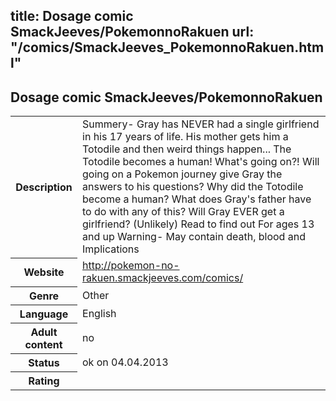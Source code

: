 title: Dosage comic SmackJeeves/PokemonnoRakuen
url: "/comics/SmackJeeves_PokemonnoRakuen.html"
---
Dosage comic SmackJeeves/PokemonnoRakuen
-----------------------------------------

<table class="comicinfo">
<tr>
<th>Description</th><td>Summery- Gray has NEVER had a single girlfriend in his 17 years of life. His mother gets him a Totodile and then weird things happen... The Totodile becomes a human! What's going on?! Will going on a Pokemon journey give Gray the answers to his questions? Why did the Totodile become a human? What does Gray's father have to do with any of this? Will Gray EVER get a girlfriend? (Unlikely) Read to find out For ages 13 and up Warning- May contain death, blood and Implications</td>
</tr>
<tr>
<th>Website</th><td><a href="http://pokemon-no-rakuen.smackjeeves.com/comics/">http://pokemon-no-rakuen.smackjeeves.com/comics/</a></td>
</tr>
<tr>
<th>Genre</th><td>Other</td>
</tr>
<tr>
<th>Language</th><td>English</td>
</tr>
<tr>
<th>Adult content</th><td>no</td>
</tr>
<tr>
<th>Status</th><td>ok on 04.04.2013</td>
</tr>
<tr>
<th>Rating</th><td><div class="g-plusone" data-size="standard" data-annotation="bubble"
 data-href="http://pokemon-no-rakuen.smackjeeves.com/comics/"></div></td>
</tr>
</table>
<script type="text/javascript">
  (function() {
    var po = document.createElement('script'); po.type = 'text/javascript'; po.async = true;
    po.src = 'https://apis.google.com/js/plusone.js';
    var s = document.getElementsByTagName('script')[0]; s.parentNode.insertBefore(po, s);
  })();
</script>
